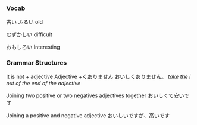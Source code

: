 
### Vocab
古い
ふるい
old



むずかしい
difficult

おもしろい
Interesting

### Grammar Structures

It is not + adjective
Adjective +くありません
おいしくありません。
*take the i out of the end of the adjective*


Joining two positive or two negatives adjectives together
おいしくて安いです

Joining a positive and negative adjective
おいしいですが、高いです


